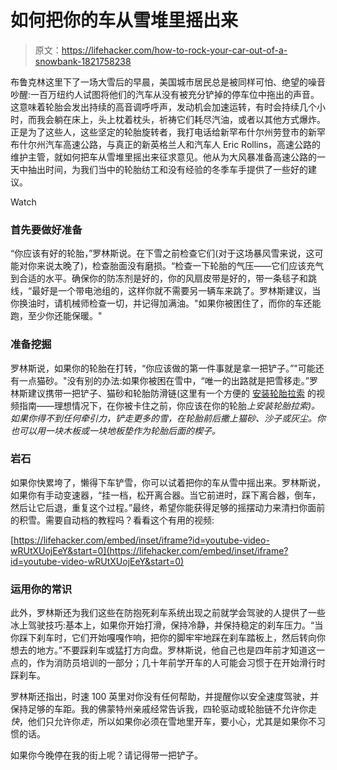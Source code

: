 # 如何把你的车从雪堆里摇出来

> 原文：<https://lifehacker.com/how-to-rock-your-car-out-of-a-snowbank-1821758238>

布鲁克林这里下了一场大雪后的早晨，美国城市居民总是被同样可怕、绝望的噪音吵醒:一百万纽约人试图将他们的汽车从没有被充分铲掉的停车位中拖出的声音。这意味着轮胎会发出持续的高音调呼呼声，发动机会加速运转，有时会持续几个小时，而我会躺在床上，头上枕着枕头，祈祷它们耗尽汽油，或者以其他方式爆炸。正是为了这些人，这些坚定的轮胎旋转者，我打电话给新罕布什尔州劳登市的新罕布什尔州汽车高速公路，与真正的新英格兰人和汽车人 Eric Rollins，高速公路的维护主管，就如何把车从雪堆里摇出来征求意见。他从为大风暴准备高速公路的一天中抽出时间，为我们当中的轮胎纺工和没有经验的冬季车手提供了一些好的建议。

Watch

### 首先要做好准备

“你应该有好的轮胎，”罗林斯说。在下雪之前检查它们(对于这场暴风雪来说，这可能对你来说太晚了)，检查胎面没有磨损。“检查一下轮胎的气压——它们应该充气到合适的水平。确保你的防冻剂是好的，你的风扇皮带是好的，带一条毯子和跳线，“最好是一个带电池组的，这样你就不需要另一辆车来跳了。罗林斯建议，当你换油时，请机械师检查一切，并记得加满油。"如果你被困住了，而你的车还能跑，至少你还能保暖。"

### 准备挖掘

罗林斯说，如果你的轮胎在打转，“你应该做的第一件事就是拿一把铲子。”"可能还有一点猫砂。"没有别的办法:如果你被困在雪中，“唯一的出路就是把雪移走。”罗林斯建议携带一把铲子、猫砂和轮胎防滑链(这里有一个方便的 [安装轮胎拉索](https://www.walmart.com/ideas/auto-maintenance/easy-guide-to-installing-tire-chains-cables/43199?povid=6563853+%7C+contentZone1+%7C+2017-01-25+%7C+1+%7C+Search-Feat-tire-chains) 的视频指南——理想情况下，在你被卡住之前，你应该在你的轮胎*上安装轮胎拉索)。如果你得不到任何牵引力，铲走更多的雪，在轮胎前后撒上猫砂、沙子或灰尘。你也可以用一块木板或一块地板垫作为轮胎后面的楔子。*

### 岩石

如果你快累垮了，懒得下车铲雪，你可以试着把你的车从雪中摇出来。罗林斯说，如果你有手动变速器，“挂一档，松开离合器。当它前进时，踩下离合器，倒车，然后让它后退，重复这个过程。”最终，希望你能获得足够的摇摆动力来清扫你面前的积雪。需要自动档的教程吗？看看这个有用的视频:

 [https://lifehacker.com/embed/inset/iframe?id=youtube-video-wRUtXUojEeY&start=0](https://lifehacker.com/embed/inset/iframe?id=youtube-video-wRUtXUojEeY&start=0) 

### 运用你的常识

此外，罗林斯还为我们这些在防抱死刹车系统出现之前就学会驾驶的人提供了一些冰上驾驶技巧:基本上，如果你开始打滑，保持冷静，并保持稳定的刹车压力。“当你踩下刹车时，它们开始嘎嘎作响，把你的脚牢牢地踩在刹车踏板上，然后转向你想去的地方。”不要踩刹车或猛打方向盘。罗林斯说，他自己也是四年前才知道这一点的，作为消防员培训的一部分；几十年前学开车的人可能会习惯于在开始滑行时踩刹车。

罗林斯还指出，时速 100 英里对你没有任何帮助，并提醒你以安全速度驾驶，并保持足够的车距。我的佛蒙特州亲戚经常告诉我，四轮驱动或轮胎链不允许你走*快*，他们只允许你*走*，所以如果你必须在雪地里开车，要小心，尤其是如果你不习惯的话。

如果你今晚停在我的街上呢？请记得带一把铲子。